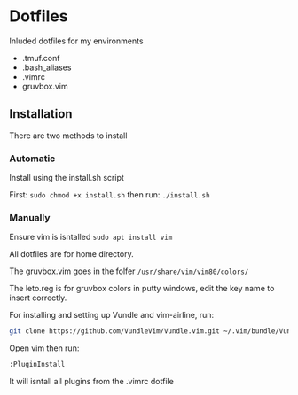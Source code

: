 # Dotfiles

Inluded dotfiles for my environments

* .tmuf.conf
* .bash_aliases 
* .vimrc
* gruvbox.vim


## Installation
There are two methods to install

### Automatic
Install using the install.sh script

First:
```sudo chmod +x install.sh```
then run:
```./install.sh```


### Manually
Ensure vim is isntalled
```sudo apt install vim```

All dotfiles are for home directory.

The gruvbox.vim goes in the folfer ```/usr/share/vim/vim80/colors/```

The leto.reg is for gruvbox colors in putty windows, edit the key name to insert correctly.

For installing and setting up Vundle and vim-airline, run:
```bash 
git clone https://github.com/VundleVim/Vundle.vim.git ~/.vim/bundle/Vundle.vim
```
Open vim then run:
```bash
:PluginInstall
```
It will isntall all plugins from the .vimrc dotfile

